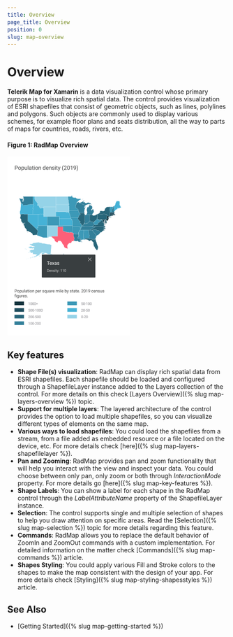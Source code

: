 ```yaml
---
title: Overview
page_title: Overview
position: 0
slug: map-overview
---
```


# Overview

**Telerik Map for Xamarin** is a data visualization control whose primary purpose is to visualize rich spatial data. The control provides visualization of ESRI shapefiles that consist of geometric objects, such as lines, polylines and polygons. Such objects are commonly used to display various schemes, for example floor plans and seats distribution, all the way to parts of maps for countries, roads, rivers, etc.

#### Figure 1: RadMap Overview

![Map Overview](images/map_overview.png)

## Key features

* **Shape File(s) visualization**: RadMap can display rich spatial data from ESRI shapefiles. Each shapefile should be loaded and configured through a ShapefileLayer instance added to the Layers collection of the control. For more details on this check [Layers Overview]({% slug map-layers-overview %}) topic.
* **Support for multiple layers**: The layered architecture of the control provides the option to load multiple shapefiles, so you can visualize different types of elements on the same map.
* **Various ways to load shapefiles**: You could load the shapefiles from a stream, from a file added as embedded resource or a file located on the device, etc. For more details check [here]({% slug map-layers-shapefilelayer %}).
* **Pan and Zooming**: RadMap provides pan and zoom functionality that will help you interact with the view and inspect your data. You could choose between only pan, only zoom or both through *InteractionMode* property. For more details go [here]({% slug map-key-features %}).
* **Shape Labels**: You can show a label for each shape in the RadMap control through the *LabelAttributeName* property of the ShapefileLayer instance.
* **Selection**: The control supports single and multiple selection of shapes to help you draw attention on specific areas. Read the [Selection]({% slug map-selection %}) topic for more details regarding this feature.
* **Commands**: RadMap allows you to replace the default behavior of ZoomIn and ZoomOut commands with a custom implementation. For detailed information on the matter check [Commands]({% slug map-commands %}) article. 
* **Shapes Styling**: You could apply various Fill and Stroke colors to the shapes to make the map consistent with the design of your app. For more details check [Styling]({% slug map-styling-shapesstyles %}) article. 

## See Also

- [Getting Started]({% slug map-getting-started %})
